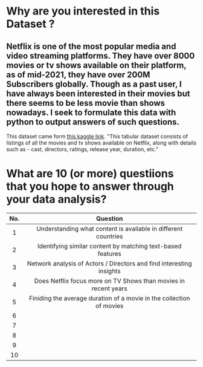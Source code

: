 # Why are you interested in this Dataset ?

Netflix is one of the most popular media and video streaming platforms. They have over 8000 movies or tv shows available on their platform, as of mid-2021, they have over 200M Subscribers globally. Though as a past user, I have always been interested in their movies but there seems to be less movie than shows nowadays. I seek to formulate this data with python to output answers of such questions. 
--
This dataset came form [this kaggle link](). "This tabular dataset consists of listings of all the movies and tv shows available on Netflix, along with details such as - cast, directors, ratings, release year, duration, etc."


# What are 10 (or more) questiions that you hope to answer through your data analysis?

No. | Question
:-:|:-:
1 | Understanding what content is available in different countries
2 | Identifying similar content by matching text-based features
3 | Network analysis of Actors / Directors and find interesting insights
4 | Does Netflix focus more on TV Shows than movies in recent years
5 | Finiding the average duration of a movie in the collection of movies
6 | 
7 |
8 |
9 |
10 |




